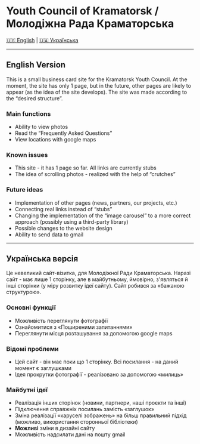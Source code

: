 # Youth Council of Kramatorsk / Молодіжна Рада Краматорська
[🇺🇸 English](#english-version) | [🇺🇦 Українська](#українська-версія)

---

## English Version

This is a small business card site for the Kramatorsk Youth Council. At the moment, the site has only 1 page, but in the future, other pages are likely to appear (as the idea of the site develops). The site was made according to the “desired structure”.

### Main functions

- Ability to view photos
- Read the “Frequently Asked Questions”
- View locations with google maps

### Known issues

- This site - it has 1 page so far. All links are currently stubs
- The idea of scrolling photos - realized with the help of “crutches”

### Future ideas

- Implementation of other pages (news, partners, our projects, etc.)
- Connecting real links instead of “stubs”
- Changing the implementation of the “image carousel” to a more correct approach (possibly using a third-party library)
- Possible changes to the website design
- Ability to send data to gmail

---

## Українська версія

Це невеликий сайт-візитка, для Молодіжної Ради Краматорська. Наразі сайт - має лише 1 сторінку, але в майбутньому, ймовірно, з'являться й інші сторінки (у міру розвитку ідеї сайту). Сайт робився за «бажаною структурою».

### Основні функції

- Можливість переглянути фотографії
- Ознайомитися з «Поширеними запитаннями»
- Переглянути місця розташування за допомогою google maps

### Відомі проблеми

- Цей сайт - він має поки що 1 сторінку. Всі посилання - на даний момент є заглушками
- Ідея прокрутки фотографії - реалізовано за допомогою «милиць»

### Майбутні ідеї

- Реалізація інших сторінок (новини, партнери, наші проєкти та інші)
- Підключення справжніх посилань замість «заглушок»
- Зміна реалізації «каруселі зображень» на більш правильний підхід (можливо, використання сторонньої бібліотеки)
- **Можливі** зміни в дизайні сайту
- Можливість надсилати дані на пошту gmail
